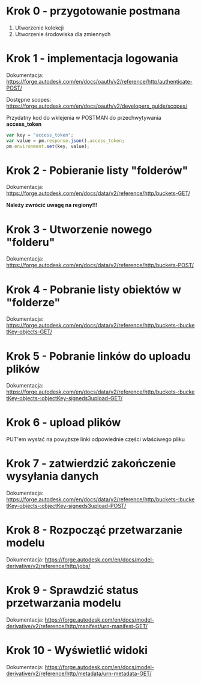 # Krok 0 - przygotowanie postmana
1. Utworzenie kolekcji
2. Utworzenie środowiska dla zmiennych

# Krok 1 - implementacja logowania

Dokumentacja: https://forge.autodesk.com/en/docs/oauth/v2/reference/http/authenticate-POST/

Dostępne scopes:
https://forge.autodesk.com/en/docs/oauth/v2/developers_guide/scopes/


Przydatny kod do wklejenia w POSTMAN do przechwytywania **access_token**
```javascript
var key = "access_token";
var value = pm.response.json().access_token;
pm.environment.set(key, value);
```

# Krok 2 - Pobieranie listy "folderów"

Dokumentacja: https://forge.autodesk.com/en/docs/data/v2/reference/http/buckets-GET/

**Należy zwrócić uwagę na regiony!!!**


# Krok 3 - Utworzenie nowego "folderu"

Dokumentacja: https://forge.autodesk.com/en/docs/data/v2/reference/http/buckets-POST/

# Krok 4 - Pobranie listy obiektów w "folderze"

Dokumentacja: https://forge.autodesk.com/en/docs/data/v2/reference/http/buckets-:bucketKey-objects-GET/

# Krok 5 - Pobranie linków do uploadu plików

Dokumentacja: https://forge.autodesk.com/en/docs/data/v2/reference/http/buckets-:bucketKey-objects-:objectKey-signeds3upload-GET/


# Krok 6 - upload plików

PUT'em wysłać na powyższe linki odpowiednie części właściwego pliku


# Krok 7 - zatwierdzić zakończenie wysyłania danych

Dokumentacja: https://forge.autodesk.com/en/docs/data/v2/reference/http/buckets-:bucketKey-objects-:objectKey-signeds3upload-POST/


# Krok 8 - Rozpocząć przetwarzanie modelu

Dokumentacja: https://forge.autodesk.com/en/docs/model-derivative/v2/reference/http/jobs/

# Krok 9 - Sprawdzić status przetwarzania modelu

Dokumentacja: https://forge.autodesk.com/en/docs/model-derivative/v2/reference/http/manifest/urn-manifest-GET/

# Krok 10 - Wyświetlić widoki
Dokumentacja: https://forge.autodesk.com/en/docs/model-derivative/v2/reference/http/metadata/urn-metadata-GET/